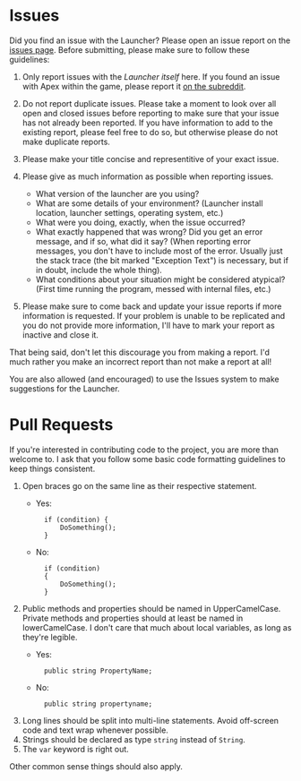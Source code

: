 # Issues
Did you find an issue with the Launcher? Please open an issue report on the [issues page](https://github.com/griffenx/Apex-Launcher/issues). Before submitting, please make sure to follow these guidelines:

1. Only report issues with the _Launcher itself_ here. If you found an issue with Apex within the game, please report it [on the subreddit](https://reddit.com/r/PokemonApex).

2. Do not report duplicate issues. Please take a moment to look over all open and closed issues before reporting to make sure that your issue has not already been reported. If you have information to add to the existing report, please feel free to do so, but otherwise please do not make duplicate reports.

3. Please make your title concise and representitive of your exact issue.

4. Please give as much information as possible when reporting issues. 
    * What version of the launcher are you using?
    * What are some details of your environment? (Launcher install location, launcher settings, operating system, etc.)
    * What were you doing, exactly, when the issue occurred? 
    * What exactly happened that was wrong? Did you get an error message, and if so, what did it say? (When reporting error messages, you don't have to include most of the error. Usually just the stack trace (the bit marked "Exception Text") is necessary, but if in doubt, include the whole thing). 
    * What conditions about your situation might be considered atypical? (First time running the program, messed with internal files, etc.)
    
5. Please make sure to come back and update your issue reports if more information is requested. If your problem is unable to be replicated and you do not provide more information, I'll have to mark your report as inactive and close it.

That being said, don't let this discourage you from making a report. I'd much rather you make an incorrect report than not make a report at all!

You are also allowed (and encouraged) to use the Issues system to make suggestions for the Launcher.

# Pull Requests
If you're interested in contributing code to the project, you are more than welcome to. I ask that you follow some basic code formatting guidelines to keep things consistent.

1. Open braces go on the same line as their respective statement.
    * Yes:

            if (condition) {
                DoSomething();
            }
    
    * No:
    
            if (condition)
            {
                DoSomething();
            }
        
2. Public methods and properties should be named in UpperCamelCase. Private methods and properties should at least be named in lowerCamelCase. I don't care that much about local variables, as long as they're legible.
    * Yes:
    
            public string PropertyName;
    * No:
    
            public string propertyname;
3. Long lines should be split into multi-line statements. Avoid off-screen code and text wrap whenever possible.
4. Strings should be declared as type `string` instead of `String`.
5. The `var` keyword is right out.

Other common sense things should also apply.
